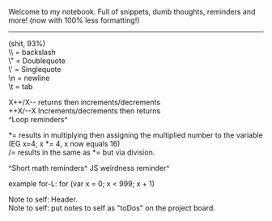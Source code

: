 Welcome to my notebook. Full of snippets, dumb thoughts, reminders and more!
(now with 100% less formatting!)
<hr>
(shit, 93%)
<br>
\\ = backslash<br>
\" = Doublequote<br>
\' = Singlequote<br>
\n = newline<br>
\t = tab<br>

X++/X-- returns then increments/decrements<br>
++X/--X Increments/decrements then returns<br>
^Loop reminders^<br>

*= results in multiplying then assigning the multiplied number to the variable (EG x=4; x *= 4, x now equals 16)<br>
/= results in the same as *= but via division. <br>

^Short math reminders^
JS weirdness reminder^<br>

example for-L: for (var x = 0; x < 999; x + 1)<br>

Note to self: Header.<br>
Note to self: put notes to self as "toDos" on the project board.<br>

<!-- I=V/r! -->

